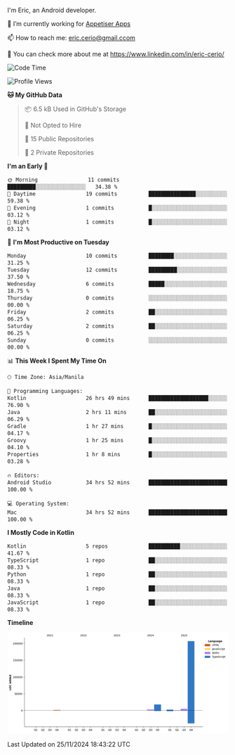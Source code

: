 
I'm Eric, an Android developer.

🔭 I’m currently working for [Appetiser Apps](http://appetiser.com.au)

📫 How to reach me: eric.cerio@gmail.ccom

👀 You can check more about me at https://www.linkedin.com/in/eric-cerio/

<!--START_SECTION:waka-->
![Code Time](http://img.shields.io/badge/Code%20Time-586%20hrs%2018%20mins-blue)

![Profile Views](http://img.shields.io/badge/Profile%20Views-0-blue)

**🐱 My GitHub Data** 

> 📦 6.5 kB Used in GitHub's Storage 
 > 
> 🚫 Not Opted to Hire
 > 
> 📜 15 Public Repositories 
 > 
> 🔑 2 Private Repositories 
 > 
**I'm an Early 🐤** 

```text
🌞 Morning                11 commits          █████████░░░░░░░░░░░░░░░░   34.38 % 
🌆 Daytime                19 commits          ███████████████░░░░░░░░░░   59.38 % 
🌃 Evening                1 commits           █░░░░░░░░░░░░░░░░░░░░░░░░   03.12 % 
🌙 Night                  1 commits           █░░░░░░░░░░░░░░░░░░░░░░░░   03.12 % 
```
📅 **I'm Most Productive on Tuesday** 

```text
Monday                   10 commits          ████████░░░░░░░░░░░░░░░░░   31.25 % 
Tuesday                  12 commits          █████████░░░░░░░░░░░░░░░░   37.50 % 
Wednesday                6 commits           █████░░░░░░░░░░░░░░░░░░░░   18.75 % 
Thursday                 0 commits           ░░░░░░░░░░░░░░░░░░░░░░░░░   00.00 % 
Friday                   2 commits           ██░░░░░░░░░░░░░░░░░░░░░░░   06.25 % 
Saturday                 2 commits           ██░░░░░░░░░░░░░░░░░░░░░░░   06.25 % 
Sunday                   0 commits           ░░░░░░░░░░░░░░░░░░░░░░░░░   00.00 % 
```


📊 **This Week I Spent My Time On** 

```text
🕑︎ Time Zone: Asia/Manila

💬 Programming Languages: 
Kotlin                   26 hrs 49 mins      ███████████████████░░░░░░   76.90 % 
Java                     2 hrs 11 mins       ██░░░░░░░░░░░░░░░░░░░░░░░   06.29 % 
Gradle                   1 hr 27 mins        █░░░░░░░░░░░░░░░░░░░░░░░░   04.17 % 
Groovy                   1 hr 25 mins        █░░░░░░░░░░░░░░░░░░░░░░░░   04.10 % 
Properties               1 hr 8 mins         █░░░░░░░░░░░░░░░░░░░░░░░░   03.28 % 

🔥 Editors: 
Android Studio           34 hrs 52 mins      █████████████████████████   100.00 % 

💻 Operating System: 
Mac                      34 hrs 52 mins      █████████████████████████   100.00 % 
```

**I Mostly Code in Kotlin** 

```text
Kotlin                   5 repos             ██████████░░░░░░░░░░░░░░░   41.67 % 
TypeScript               1 repo              ██░░░░░░░░░░░░░░░░░░░░░░░   08.33 % 
Python                   1 repo              ██░░░░░░░░░░░░░░░░░░░░░░░   08.33 % 
Java                     1 repo              ██░░░░░░░░░░░░░░░░░░░░░░░   08.33 % 
JavaScript               1 repo              ██░░░░░░░░░░░░░░░░░░░░░░░   08.33 % 
```



**Timeline**

![Lines of Code chart](https://raw.githubusercontent.com/eric-cerio/eric-cerio/main/assets/bar_graph.png)


 Last Updated on 25/11/2024 18:43:22 UTC
<!--END_SECTION:waka-->
